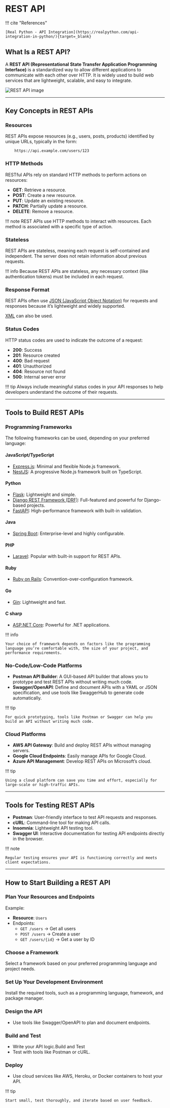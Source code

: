 # REST API

!!! cite "References"

    [Real Python - API Integration](https://realpython.com/api-integration-in-python/){target=_blank}

## What Is a REST API?

A **REST API (Representational State Transfer Application Programming Interface)** is a standardized way to allow different applications to communicate with each other over HTTP. It is widely used to build web services that are lightweight, scalable, and easy to integrate.

![REST API image](https://images.ctfassets.net/vwq10xzbe6iz/5sBH4Agl614xM7exeLsTo7/9e84dce01735f155911e611c42c9793f/rest-api.png)

---

## Key Concepts in REST APIs

### Resources

REST APIs expose resources (e.g., users, posts, products) identified by unique URLs, typically in the form:

        https://api.example.com/users/123

### HTTP Methods

RESTful APIs rely on standard HTTP methods to perform actions on resources:

- **GET**: Retrieve a resource.
- **POST**: Create a new resource.
- **PUT**: Update an existing resource.
- **PATCH**: Partially update a resource.
- **DELETE**: Remove a resource.

!!! note
    REST APIs use HTTP methods to interact with resources. Each method is associated with a specific type of action.

### Stateless

REST APIs are stateless, meaning each request is self-contained and independent. The server does not retain information about previous requests.

!!! info
    Because REST APIs are stateless, any necessary context (like authentication tokens) must be included in each request.

### Response Format

REST APIs often use [JSON (JavaScript Object Notation)](../../file_formats/json.md) for requests and responses because it’s lightweight and widely supported.

[XML](../../file_formats/xml.md) can also be used.

### Status Codes

HTTP status codes are used to indicate the outcome of a request:

- **200**: Success
- **201**: Resource created
- **400**: Bad request
- **401**: Unauthorized
- **404**: Resource not found
- **500**: Internal server error

!!! tip
    Always include meaningful status codes in your API responses to help developers understand the outcome of their requests.

---

## Tools to Build REST APIs

### Programming Frameworks

The following frameworks can be used, depending on your preferred language:

#### JavaScript/TypeScript

- [Express.js](https://expressjs.com/): Minimal and flexible Node.js framework.
- [NestJS](https://nestjs.com/): A progressive Node.js framework built on TypeScript.

#### Python

- [Flask](https://flask.palletsprojects.com/): Lightweight and simple.
- [Django REST Framework (DRF)](https://www.django-rest-framework.org/): Full-featured and powerful for Django-based projects.
- [FastAPI](https://fastapi.tiangolo.com/): High-performance framework with built-in validation.

#### Java

- [Spring Boot](https://spring.io/projects/spring-boot): Enterprise-level and highly configurable.

#### PHP

- [Laravel](https://laravel.com/): Popular with built-in support for REST APIs.

#### Ruby

- [Ruby on Rails](https://rubyonrails.org/): Convention-over-configuration framework.

#### Go

- [Gin](https://gin-gonic.com/): Lightweight and fast.

#### C sharp

- [ASP.NET Core](https://dotnet.microsoft.com/apps/aspnet): Powerful for .NET applications.

!!! info

    Your choice of framework depends on factors like the programming language you’re comfortable with, the size of your project, and performance requirements.

### No-Code/Low-Code Platforms

- **Postman API Builder**: A GUI-based API builder that allows you to prototype and test REST APIs without writing much code.
- **Swagger/OpenAPI**: Define and document APIs with a YAML or JSON specification, and use tools like SwaggerHub to generate code automatically.

!!! tip

    For quick prototyping, tools like Postman or Swagger can help you build an API without writing much code.

### Cloud Platforms

- **AWS API Gateway**: Build and deploy REST APIs without managing servers.
- **Google Cloud Endpoints**: Easily manage APIs for Google Cloud.
- **Azure API Management**: Develop REST APIs on Microsoft’s cloud.

!!! tip

    Using a cloud platform can save you time and effort, especially for large-scale or high-traffic APIs.

---

## Tools for Testing REST APIs

- **Postman**: User-friendly interface to test API requests and responses.
- **cURL**: Command-line tool for making API calls.
- **Insomnia**: Lightweight API testing tool.
- **Swagger UI**: Interactive documentation for testing API endpoints directly in the browser.

!!! note

    Regular testing ensures your API is functioning correctly and meets client expectations.

---

## How to Start Building a REST API

### Plan Your Resources and Endpoints

Example:

- **Resource**: `Users`
- Endpoints:
    - `GET /users` → Get all users
    - `POST /users` → Create a user
    - `GET /users/{id}` → Get a user by ID

### Choose a Framework

Select a framework based on your preferred programming language and project needs.

### Set Up Your Development Environment

Install the required tools, such as a programming language, framework, and package manager.

### Design the API

- Use tools like Swagger/OpenAPI to plan and document endpoints.

### Build and Test

- Write your API logic.Build and Test
- Test with tools like Postman or cURL.

### Deploy

- Use cloud services like AWS, Heroku, or Docker containers to host your API.

!!! tip

    Start small, test thoroughly, and iterate based on user feedback.
